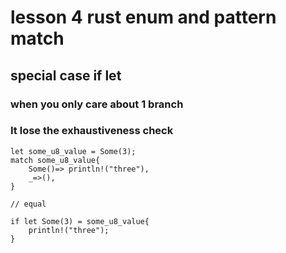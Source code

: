 # lesson 4 rust enum and pattern match

## 

## special case if let 
### when you only care about 1 branch
### It lose the exhaustiveness check
```
let some_u8_value = Some(3);
match some_u8_value{
    Some()=> println!("three"),
    _=>(),
}

// equal 

if let Some(3) = some_u8_value{
    println!("three");
}
```
